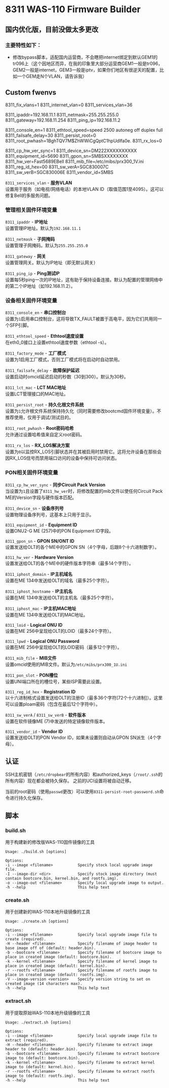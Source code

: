# 8311 WAS-110 Firmware Builder
## 国内优化版，目前没做太多更改
### 主要特性如下：
- 修改bypass脚本，适配国内运营商，不会瞎把internet绑定到默认GEM1的tr096上（这个因地区而异，在我的印象里大部分运营商GEM1一般是tr096，GEM2一般是internet，GEM3一般是iptv，如果你们地区有很逆天的配置，比如一个GEM走N个VLAN，请告诉我）

## Custom fwenvs

8311_fix_vlans=1
8311_internet_vlan=0
8311_services_vlan=36

8311_ipaddr=192.168.11.1
8311_netmask=255.255.255.0
8311_gateway=192.168.11.254
8311_ping_ip=192.168.11.2

8311_console_en=1
8311_ethtool_speed=speed 2500 autoneg off duplex full
8311_failsafe_delay=30
8311_persist_root=0
8311_root_pwhash=$1$BghTQV7M$ZhWWiCgQptC1hpUdIfa0e.
8311_rx_los=0

8311_cp_hw_ver_sync=1
8311_device_sn=DM222XXXXXXXXXX
8311_equipment_id=5690
8311_gpon_sn=SMBSXXXXXXXX
8311_hw_ver=Fast5689EBell
8311_mib_file=/etc/mibs/prx300_1V.ini
8311_reg_id_hex=00
8311_sw_verA=SGC830007C
8311_sw_verB=SGC830006E
8311_vendor_id=SMBS

`8311_services_vlan` - **服务VLAN**  
设置用于服务（如电视/网络电话）的本地VLAN ID（取值范围1至4095）。这可以修复Bell的多服务问题。

### 管理相关固件环境变量
`8311_ipaddr` - **IP地址**  
设置管理IP地址。默认为`192.168.11.1`

`8311_netmask` - **子网掩码**  
设置管理子网掩码。默认为`255.255.255.0`

`8311_gateway` - **网关**  
设置管理网关。默认为IP地址（即无默认网关）

`8311_ping_ip` - **Ping测试IP**  
设置每5秒ping一次的IP地址，这有助于保持设备连接。默认为配置的管理网络中的第二个IP地址（如192.168.11.2）。

### 设备相关固件环境变量
`8311_console_en` - **串口控制台**  
设置为`1`启用串口控制台，这将导致TX_FAULT被置于高电平，因为它们共用同一个SFP引脚。

`8311_ethtool_speed` - **Ethtool速度设置**  
在eth0_0接口上设置ethtool速度参数（ethtool -s）。

`8311_factory_mode` - **工厂模式**  
设置为1启用工厂模式，否则工厂模式将在启动时自动禁用。

`8311_failsafe_delay` - **故障保护延迟**  
设置启动时omcid延迟启动的秒数（30到300）。默认为30秒。

`8311_lct_mac` - **LCT MAC地址**  
设置LCT管理接口的MAC地址。

`8311_persist_root` - **持久化根文件系统**  
设置为`1`允许根文件系统保持持久化（同时需要修改bootcmd固件环境变量）。不推荐使用，仅用于调试/测试目的。

`8311_root_pwhash` - **Root密码哈希**  
允许通过设置哈希值来自定义root密码。

`8311_rx_los` - **RX_LOS解决方案**  
设置为`0`以监控RX_LOS引脚状态并在其被启用时禁用它。这将允许设备在那些会因RX_LOS信号而禁用端口访问的设备中保持可访问状态。

### PON相关固件环境变量
`8311_cp_hw_ver_sync` - **同步Circuit Pack Version**  
当设置为`1`且设置了`8311_hw_ver`时，将修改配置的mib文件以使任何Circuit Pack ME的Version字段与硬件版本匹配。

`8311_device_sn` - **设备序列号**  
设置物理设备序列号，这基本上只用于显示。

`8311_equipment_id` - **Equipment ID**  
设置ONU2-G ME (257)中的PON Equipment ID字段。

`8311_gpon_sn` - **GPON SN/ONT ID**  
设置发送给OLT的各个ME中的GPON SN（4个字母，后跟8个十六进制数字）。

`8311_hw_ver` - **Hardware Version**  
设置发送给OLT的各个ME中的硬件版本字符串（最多14个字符）。

`8311_iphost_domain` - **IP主机域名**  
设置在ME 134中发送给OLT的域名（最多25个字符）。

`8311_iphost_hostname` - **IP主机名**  
设置在ME 134中发送给OLT的主机名（最多25个字符）。

`8311_iphost_mac` - **IP主机MAC地址**  
设置在ME 134中发送给OLT的MAC地址。

`8311_loid` - **Logical ONU ID**  
设置在ME 256中呈现给OLT的LOID（最多24个字符）。

`8311_lpwd` - **Logical ONU Password**  
设置在ME 256中呈现给OLT的LOID密码（最多12个字符）。

`8311_mib_file` - **MIB文件**  
设置omcid使用的MIB文件。默认为`/etc/mibs/prx300_1U.ini`

`8311_pon_slot` - **PON槽位**  
设置UNI端口所在的槽位号，某些ISP需要此设置。

`8311_reg_id_hex` - **Registration ID**  
以十六进制格式设置发送给OLT的注册ID（最多36个字符[72个十六进制]）。这里可以设置ploam密码（包含在最后12个字符中）。

`8311_sw_verA` / `8311_sw_verB` - **软件版本**  
设置在软件镜像ME (7)中发送的特定镜像软件版本。

`8311_vendor_id` - **Vendor ID**  
设置发送给OLT的PON Vendor ID，如果未设置则自动从GPON SN派生（4个字母）。

## 认证
SSH主机密钥（`/etc/dropbear`的所有内容）和authorized_keys（`/root/.ssh`的所有内容）现在都会被持久保存。
之前的UCI设置将被自动迁移。

当前的root密码（使用`passwd`更改）可以使用`8311-persist-root-password.sh`命令进行持久化保存。

## 脚本

### build.sh
用于构建新的修改版WAS-110固件镜像的工具
```
Usage: ./build.sh [options]

Options:
-i --image <filename>           Specify stock local upgrade image file.
-I --image-dir <dir>            Specify stock image directory (must contain bootcore.bin, kernel.bin, and rootfs.img).
-o --image-out <filename>       Specify local upgrade image to output.
-h --help                       This help text
```

### create.sh
用于创建新的WAS-110本地升级镜像的工具
```
Usage: ./create.sh [options]

Options:
-i --image <filename>           Specify local upgrade image file to create (required).
-H --header <filename>          Specify filename of image header to base image off of (default: header.bin).
-b --bootcore <filename>        Specify filename of bootcore image to place in created image (default: bootcore.bin).
-k --kernel <filename>          Specify filename of kernel image to place in created image (default: kernel.bin).
-r --rootfs <filename>          Specify filename of rootfs image to place in created image (default: rootfs.img).
-V --image-version <version>    Specify version string to set on created image (14 characters max).
-h --help                       This help text
```

### extract.sh
用于提取原始WAS-110本地升级镜像的工具
```
Usage: ./extract.sh [options]

Options:
-i --image <filename>           Specify local upgrade image file to extract (required).
-H --header <filename>          Specify filename to extract image header to (default: header.bin).
-b --bootcore <filename>        Specify filename to extract bootcore image to (default: bootcore.bin).
-k --kernel <filename>          Specify filename to extract kernel image to (default: kernel.bin).
-r --rootfs <filename>          Specify filename to extract rootfs image to (default: rootfs.img).
-h --help                       This help text
